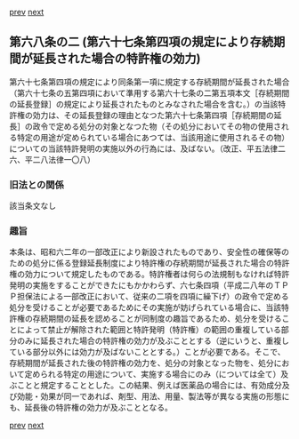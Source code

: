 [prev](/specific/markdowns/特許法/092_Mp-Ch_4-Se_1-At_68.md)
[next](/specific/markdowns/特許法/094_Mp-Ch_4-Se_1-At_69.md)
## 第六八条の二 (第六十七条第四項の規定により存続期間が延長された場合の特許権の効力)
第六十七条第四項の規定により同条第一項に規定する存続期間が延長された場合（第六十七条の五第四項において準用する第六十七条の二第五項本文［存続期間の延長登録］の規定により延長されたものとみなされた場合を含む。）の当該特許権の効力は、その延長登録の理由となつた第六十七条第四項［存続期間の延長］の政令で定める処分の対象となつた物（その処分においてその物の使用される特定の用途が定められている場合にあつては、当該用途に使用されるその物）についての当該特許発明の実施以外の行為には、及ばない。（改正、平五法律二六、平二八法律一〇八）


### 旧法との関係
該当条文なし

### 趣旨
本条は、昭和六二年の一部改正により新設されたものであり、安全性の確保等のための処分に係る登録延長制度により特許権の存続期間が延長された場合の特許権の効力について規定したものである。特許権者は何らの法規制もなければ特許発明の実施をすることができたにもかかわらず、六七条四項（平成二八年のＴＰＰ担保法による一部改正において、従来の二項を四項に繰下げ）の政令で定める処分を受けることが必要であるためにその実施が妨げられている場合に、当該特許権の存続期間の延長を認めることが同制度の趣旨であるため、処分を受けることによって禁止が解除された範囲と特許発明（特許権）の範囲の重複している部分のみに延長された場合の特許権の効力が及ぶこととする（逆にいうと、重複している部分以外には効力が及ばないこととする。）ことが必要である。そこで、存続期間が延長された後の特許権の効力を、処分の対象となった物を、処分において定められる特定の用途について、実施する場合にのみ（については全て）及ぶことと規定することとした。この結果、例えば医薬品の場合には、有効成分及び効能・効果が同一であれば、剤型、用法、用量、製法等が異なる実施の形態にも、延長後の特許権の効力が及ぶこととなる。


[prev](/specific/markdowns/特許法/092_Mp-Ch_4-Se_1-At_68.md)
[next](/specific/markdowns/特許法/094_Mp-Ch_4-Se_1-At_69.md)